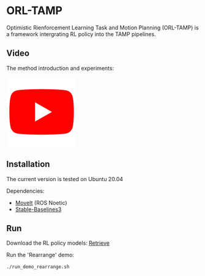 # ORL-TAMP

Optimistic Rienforcement Learning Task and Motion Planning (ORL-TAMP) is a framework intergrating RL policy into the TAMP pipelines.   

## Video
The method introduction and experiments:

[![Watch the video](https://github.com/Gaoyuan-Liu/Non-prehensile-Augmented-TAMP/blob/main/pics/youtube.png)](https://youtu.be/mlLTIFM01ig)

## Installation 
   
   The current version is tested on Ubuntu 20.04
   
   Dependencies:
   
   * [MoveIt](https://moveit.ros.org/) (ROS Noetic)
   * [Stable-Baselines3](https://github.com/DLR-RM/stable-baselines3/tree/master)

## Run

   Download the RL policy models: [Retrieve](https://drive.google.com/file/d/1UGd9uoGRnoQsUGBsJQmJ6i1QxkTuBz9B/view?usp=drive_link)

   Run the 'Rearrange' demo:

   ```
   ./run_demo_rearrange.sh
   ```